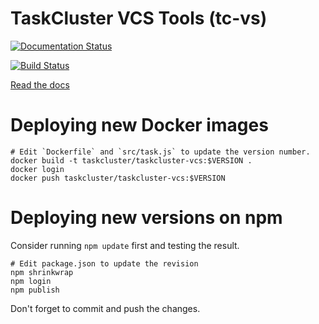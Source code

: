 # TaskCluster VCS Tools (tc-vs)

[![Documentation Status](https://readthedocs.org/projects/tc-vcs/badge/?version=latest)](https://readthedocs.org/projects/tc-vcs/?badge=latest)

[![Build Status](https://travis-ci.org/taskcluster/taskcluster-vcs.svg?branch=master)](https://travis-ci.org/taskcluster/taskcluster-vcs)

[Read the docs](http://tc-vcs.readthedocs.org/en/latest/)

# Deploying new Docker images


```
# Edit `Dockerfile` and `src/task.js` to update the version number.
docker build -t taskcluster/taskcluster-vcs:$VERSION .
docker login
docker push taskcluster/taskcluster-vcs:$VERSION

```

# Deploying new versions on npm

Consider running `npm update` first and testing the result.

```
# Edit package.json to update the revision
npm shrinkwrap
npm login
npm publish
```

Don't forget to commit and push the changes.
